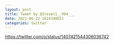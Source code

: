 ```yaml
--- 
layout: post 
title: Tweet by @Steven1__994___ 
date: 2021-06-22 1624390651 
categories: twitter 
--- 
```

https://twitter.com/o/status/1407421544306036742